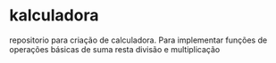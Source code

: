 # kalculadora
repositorio para criação de calculadora. Para implementar funções  de operações básicas de suma resta divisão e multiplicação 


